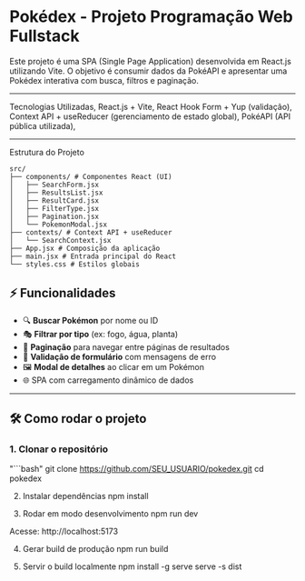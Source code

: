 # Pokédex - Projeto Programação Web Fullstack
Este projeto é uma SPA (Single Page Application) desenvolvida em React.js utilizando Vite.
O objetivo é consumir dados da PokéAPI e apresentar uma Pokédex interativa com busca, filtros e paginação.

---

 Tecnologias Utilizadas,
React.js + Vite,
React Hook Form + Yup (validação),
Context API + useReducer (gerenciamento de estado global),
PokéAPI (API pública utilizada),

---

 Estrutura do Projeto
 ```
src/
├── components/ # Componentes React (UI)
│   ├── SearchForm.jsx
│   ├── ResultsList.jsx
│   ├── ResultCard.jsx
│   ├── FilterType.jsx
│   ├── Pagination.jsx
│   └── PokemonModal.jsx
├── contexts/ # Context API + useReducer
│   └── SearchContext.jsx
├── App.jsx # Composição da aplicação
├── main.jsx # Entrada principal do React
└── styles.css # Estilos globais
```
## ⚡ Funcionalidades
- 🔍 **Buscar Pokémon** por nome ou ID  
- 🎭 **Filtrar por tipo** (ex: fogo, água, planta)  
- 📑 **Paginação** para navegar entre páginas de resultados  
- 📝 **Validação de formulário** com mensagens de erro  
- 🖼️ **Modal de detalhes** ao clicar em um Pokémon  
- 🌐 SPA com carregamento dinâmico de dados  

---

## 🛠️ Como rodar o projeto

### 1. Clonar o repositório
"```bash"
git clone https://github.com/SEU_USUARIO/pokedex.git
cd pokedex

2. Instalar dependências
npm install

3. Rodar em modo desenvolvimento
npm run dev

Acesse: http://localhost:5173

4. Gerar build de produção
npm run build

5. Servir o build localmente
npm install -g serve
serve -s dist
